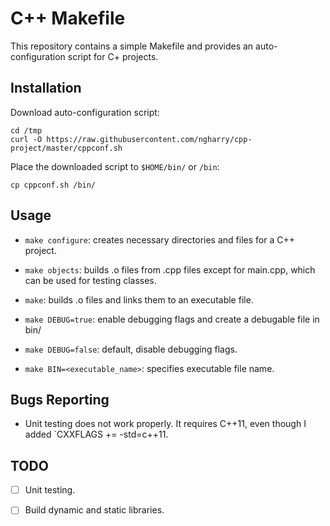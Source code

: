 # C++ Makefile

This repository contains a simple Makefile and provides an auto-configuration script for C+ projects.

## Installation

Download auto-configuration script:
```
cd /tmp
curl -O https://raw.githubusercontent.com/ngharry/cpp-project/master/cppconf.sh
```

Place the downloaded script to `$HOME/bin/` or `/bin`:
```
cp cppconf.sh /bin/
```

## Usage

- `make configure`: creates necessary directories and files for a C++ project.

- `make objects`: builds .o files from .cpp files except for main.cpp, which can be used for testing classes. 

- `make`: builds .o files and links them to an executable file.

- `make DEBUG=true`: enable debugging flags and create a debugable file in bin/

- `make DEBUG=false`: default, disable debugging flags.

- `make BIN=<executable_name>`: specifies executable file name. 

## Bugs Reporting
- Unit testing does not work properly. It requires C++11, even though I added `CXXFLAGS += -std=c++11.

## TODO

- [ ] Unit testing.

- [ ] Build dynamic and static libraries.